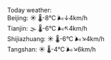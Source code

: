 Today weather:  
Beijing: ☀️   🌡️-8°C 🌬️↓4km/h  
Tianjin: 🌫  🌡️-6°C 🌬️↖4km/h  
Shijiazhuang: ☀️   🌡️-6°C 🌬️↘4km/h  
Tangshan: ☀️   🌡️-4°C 🌬️↘6km/h  
